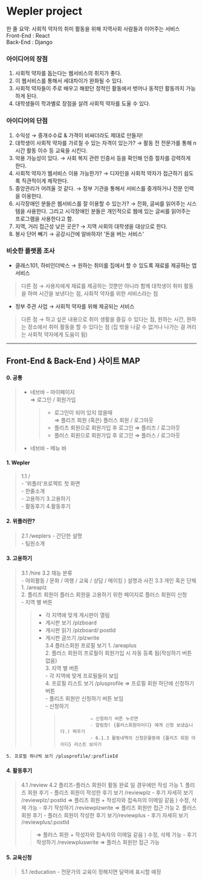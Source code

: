 # Wepler project
한 줄 요약: 사회적 약자의 취미 활동을 위해 지역사회 사람들과 이어주는 서비스   
<string>Front-End : React </string>    
<string>Back-End : Django </string> 


### 아이디어의 장점

1. 사회적 약자를 돕는다는 웹서비스의 취지가 좋다.
2. 이 웹서비스를 통해서 세대차이가 완화될 수 있다.
3. 사회적 약자들이 주로 배우고 해왔던 정적인 활동에서 벗어나 동적인 활동까지 가능하게 된다.
4. 대학생들이 학과별로 장점을 살려 사회적 약자를 도울 수 있다.

### 아이디어의 단점

1. 수익성 → 중개수수료 & 가격이 비싸더라도 제대로 만들자!
2. 대학생이 사회적 약자를 가르칠 수 있는 자격이 있는가? → 활동 전 전문가를 통해 n시간 활동 이수 등 교육을 시킨다.
3. 악용 가능성이 있다. → 사회 복지 관련 인증서 등을 확인해 인증 절차를 강력하게 한다. 
4. 사회적 약자가 웹서비스 이용 가능한가? → 디자인을 사회적 약자가 접근하기 쉽도록 직관적이게 제작한다.
5. 중앙관리가 어려울 것 같다. → 정부 기관을 통해서 서비스를 중개하거나 전문 인력을 이용한다.
6. 시각장애인 분들은 웹서비스를 잘 이용할 수 있는가? → 전화, 글씨를 읽어주는 시스템을 사용한다. 그리고 시각장애인 분들은 개인적으로 웹에 있는 글씨를 읽어주는 프로그램을 사용한다고 함.
7. 지역, 거리 접근성 낮은 곳은? → 지역 사회의 대학생을 대상으로 한다. 
8. 봉사 단어 빼기 → 공강시간에 알바하자! '돈을 버는 서비스'

### 비슷한 플랫폼 조사
- 클래스101, 하비인더박스 → 원하는 취미를 집에서 할 수 있도록 재료를 제공하는 앱 서비스
> 다른 점 → 사용자에게 재료를 제공하는 것뿐만 아니라 함께 대학생이 취미 활동을 하며 시간을 보낸다는 점, 사회적 약자를 위한 서비스라는 점 

- 정부 주관 사업 → 사회적 약자를 위해 제공되는 서비스
> 다른 점 → 하고 싶은 내용으로 취미 생활을 즐길 수 있다는 점,  원하는 시간, 원하는 장소에서 취미 활동을 할 수 있다는 점 (집 밖을 나갈 수 없거나 나가는 걸 꺼리는 사회적 약자에게 도움이 됨)

---------
## Front-End & Back-End ) 사이트 MAP
#### 0. 공통    
> - 네브바 - 마이페이지   
    ⇒ 로그인 / 회원가입    
>	> - 로그인이 되어 있지 않을때   
    ⇒ 플리즈 회원 (혹은) 플러스 회원  / 로그아웃   
>	> - 플리즈 회원으로 회원가입 후 로그인 ⇒ 플리즈 / 로그아웃   
>	> - 플러스 회원으로 회원가입 후 로그인 ⇒ 플러스 / 로그아웃   
> - 네브바 - 메뉴 바    
  
#### 1. Wepler     
> 1.1 /    
    - '위플러'프로젝트 첫 화면      
    - 한줄소개     
    - 고용하기 3.고용하기       
    - 활동후기 4.활동후기       
#### 2.  위플러란?
> 2.1 /weplers
    - 간단한 설명   
    - 팀원소개   
#### 3. 고용하기
> 3.1 /hire
> 3.2 재능 분류   
    - 야외활동 / 문화 / 여행 / 교육 / 상담 / 메이킹 ) 설명과 사진
> 3.3 개인 혹은 단체   
    1. /areaplz   
    2. 플리즈 회원이 플러스 회원을 고용하기 위한 페이지로 플러스 회원이 신청   
    - 지역 별 버튼   
>	>- 각 지역에 맞게 게시판이 열림   
>	> - 게시판 보기 /plzboard   
>	>- 게시판 읽기 /plzboard/:postId   
>	>- 게시판 글쓰기 /plzwrite   
> 3.4 플러스회원 프로필 보기
    1. /areaplus   
    2. 플러스 회원의 프로필이 회원가입 시 자동 등록 됨(작성하기 버튼 없음)    
    3. 지역 별 버튼    
        - 각 지역에 맞게 프로필들이 보임   
    4.  프로필 리스트 보기 /plusprofile
        ⇒ 프로필 회원 하단에 신청하기 버튼   
>	>            - 플리즈 회원만 신청하기 버튼 보임    
>	>            - 신청하기        
>	>	>                ⇒ 신청하기 버튼 누르면    
>	>	>                - 알림창( {플러스회원아이디} 에게 신청 보냈습니다.) 띄우기   
>	>	>                - 6.1.3 활동내역의 신청온활동에 {플리즈 회원 아이디} 리스트 보이기   
    5. 프로필 하나씩 보기 /plusprofile/:proflieId
#### 4. 활동후기
> 4.1 /review
> 4.2 플리즈-플러스 회원이 활동 완료 일 경우에만 작성 가능
    1. 플리즈 회원 후기 
        - 플리즈 회원이 작성한 후기 보기 /reviewplz
        - 후기 자세히 보기 /reviewplz/:postId
            ⇒ 플리즈 회원 + 작성자와 접속자의 이메일 같음 ) 수정, 삭제 가능
        - 후기 작성하기 /reviewplzwrite
            ⇒ 플리즈 회원만 접근 가능
    2. 플러스 회원 후기
        - 플러스 회원이 작성한 후기 보기/reviewplus
        - 후기 자세히 보기 /reviewplus/:postId
>	> ⇒ 플러스 회원 + 작성자와 접속자의 이메일 같음 ) 수정, 삭제 가능
        - 후기 작성하기 /reviewpluswrite
>	> ⇒ 플러스 회원만 접근 가능
#### 5. 교육신청
> 5.1 /education
    - 전문가의 교육이 정해지면 달력에 표시할 예정
